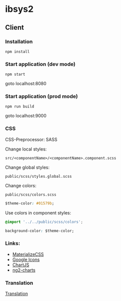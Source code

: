 # ibsys2

## Client

### Installation
```
npm install
```

### Start application (dev mode)
```
npm start
```
goto localhost:8080

### Start application (prod mode)
```
npm run build
```
goto localhost:9000


### CSS
CSS-Preprocessor: SASS

Change local styles:
```
src/<componentName>/<componentName>.component.scss
```

Change global styles:
```
public/scss/styles.global.scss
```

Change colors:
```
public/scss/colors.scss
```
```css
$theme-color: #01579b;
```

Use colors in component styles:
```css
@import '../../public/scss/colors';

background-color: $theme-color;
```

### Links:
- [MaterializeCSS](http://materializecss.com/)
- [Google Icons](https://design.google.com/icons/)
- [ChartJS](http://www.chartjs.org/)
- [ng2-charts](http://valor-software.com/ng2-charts/)


### Translation
[Translation](https://github.com/ocombe/ng2-translate)